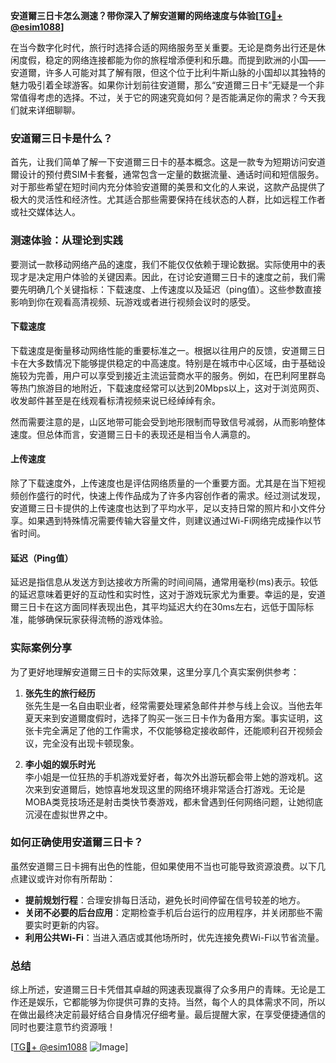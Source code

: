 **安道爾三日卡怎么测速？带你深入了解安道爾的网络速度与体验[[TG💪+ @esim1088](https://t.me/s/esim1088)]**

在当今数字化时代，旅行时选择合适的网络服务至关重要。无论是商务出行还是休闲度假，稳定的网络连接都能为你的旅程增添便利和乐趣。而提到欧洲的小国——安道爾，许多人可能对其了解有限，但这个位于比利牛斯山脉的小国却以其独特的魅力吸引着全球游客。如果你计划前往安道爾，那么“安道爾三日卡”无疑是一个非常值得考虑的选择。不过，关于它的网速究竟如何？是否能满足你的需求？今天我们就来详细聊聊。

### 安道爾三日卡是什么？

首先，让我们简单了解一下安道爾三日卡的基本概念。这是一款专为短期访问安道爾设计的预付费SIM卡套餐，通常包含一定量的数据流量、通话时间和短信服务。对于那些希望在短时间内充分体验安道爾的美景和文化的人来说，这款产品提供了极大的灵活性和经济性。尤其适合那些需要保持在线状态的人群，比如远程工作者或社交媒体达人。

### 测速体验：从理论到实践

要测试一款移动网络产品的速度，我们不能仅仅依赖于理论数据。实际使用中的表现才是决定用户体验的关键因素。因此，在讨论安道爾三日卡的速度之前，我们需要先明确几个关键指标：下载速度、上传速度以及延迟（ping值）。这些参数直接影响到你在观看高清视频、玩游戏或者进行视频会议时的感受。

#### 下载速度

下载速度是衡量移动网络性能的重要标准之一。根据以往用户的反馈，安道爾三日卡在大多数情况下能够提供稳定的中高速度。特别是在城市中心区域，由于基础设施较为完善，用户可以享受到接近主流运营商水平的服务。例如，在巴利阿里群岛等热门旅游目的地附近，下载速度经常可以达到20Mbps以上，这对于浏览网页、收发邮件甚至是在线观看标清视频来说已经绰绰有余。

然而需要注意的是，山区地带可能会受到地形限制而导致信号减弱，从而影响整体速度。但总体而言，安道爾三日卡的表现还是相当令人满意的。

#### 上传速度

除了下载速度外，上传速度也是评估网络质量的一个重要方面。尤其是在当下短视频创作盛行的时代，快速上传作品成为了许多内容创作者的需求。经过测试发现，安道爾三日卡提供的上传速度也达到了平均水平，足以支持日常的照片和小文件分享。如果遇到特殊情况需要传输大容量文件，则建议通过Wi-Fi网络完成操作以节省时间。

#### 延迟（Ping值）

延迟是指信息从发送方到达接收方所需的时间间隔，通常用毫秒(ms)表示。较低的延迟意味着更好的互动性和实时性，这对于游戏玩家尤为重要。幸运的是，安道爾三日卡在这方面同样表现出色，其平均延迟大约在30ms左右，远低于国际标准，能够确保玩家获得流畅的游戏体验。

### 实际案例分享

为了更好地理解安道爾三日卡的实际效果，这里分享几个真实案例供参考：

1. **张先生的旅行经历**  
张先生是一名自由职业者，经常需要处理紧急邮件并参与线上会议。当他去年夏天来到安道爾度假时，选择了购买一张三日卡作为备用方案。事实证明，这张卡完全满足了他的工作需求，不仅能够稳定接收邮件，还能顺利召开视频会议，完全没有出现卡顿现象。

2. **李小姐的娱乐时光**  
李小姐是一位狂热的手机游戏爱好者，每次外出游玩都会带上她的游戏机。这次来到安道爾后，她惊喜地发现这里的网络环境非常适合打游戏。无论是MOBA类竞技场还是射击类快节奏游戏，都未曾遇到任何网络问题，让她彻底沉浸在虚拟世界之中。

### 如何正确使用安道爾三日卡？

虽然安道爾三日卡拥有出色的性能，但如果使用不当也可能导致资源浪费。以下几点建议或许对你有所帮助：

- **提前规划行程**：合理安排每日活动，避免长时间停留在信号较差的地方。
- **关闭不必要的后台应用**：定期检查手机后台运行的应用程序，并关闭那些不需要实时更新的内容。
- **利用公共Wi-Fi**：当进入酒店或其他场所时，优先连接免费Wi-Fi以节省流量。

### 总结

综上所述，安道爾三日卡凭借其卓越的网速表现赢得了众多用户的青睐。无论是工作还是娱乐，它都能够为你提供可靠的支持。当然，每个人的具体需求不同，所以在做出最终决定前最好结合自身情况仔细考量。最后提醒大家，在享受便捷通信的同时也要注意节约资源哦！

[[TG💪+ @esim1088](https://t.me/s/esim1088) ![Image](https://i.postimg.cc/4NQfJmqS/Snipaste-2025-05-13-00-14-12.png)]